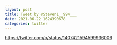 ```yaml
--- 
layout: post 
title: Tweet by @Steven1__994___ 
date: 2021-06-22 1624390678 
categories: twitter 
--- 
```

https://twitter.com/o/status/1407421594599936006